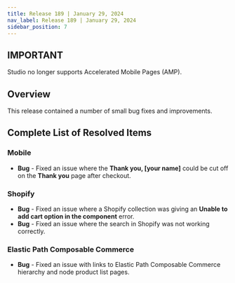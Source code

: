 ```yaml
---
title: Release 189 | January 29, 2024
nav_label: Release 189 | January 29, 2024
sidebar_position: 7
---
```


## IMPORTANT

Studio no longer supports Accelerated Mobile Pages (AMP).

## Overview

This release contained a number of small bug fixes and improvements.

## Complete List of Resolved Items

### Mobile

* **Bug** - Fixed an issue where the **Thank you, [your name]** could be cut off on the **Thank you** page after checkout.

### Shopify

* **Bug** - Fixed an issue where a Shopify collection was giving an **Unable to add cart option in the component** error.
* **Bug** - Fixed an issue where the search in Shopify was not working correctly.

### Elastic Path Composable Commerce

* **Bug** - Fixed an issue with links to Elastic Path Composable Commerce hierarchy and node product list pages.
 

